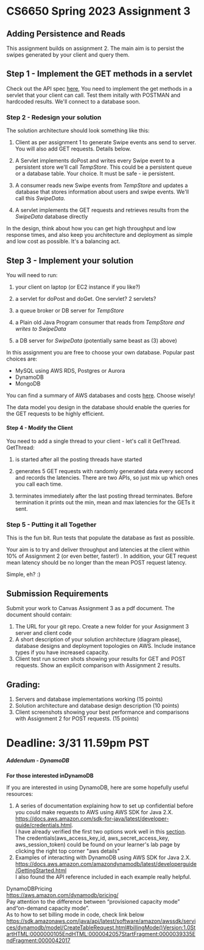 # CS6650 Spring 2023  Assignment 3

## Adding Persistence and Reads

This assignment builds on assignment 2. The main aim is to persist the swipes generated by your client and query them.

## Step 1 - Implement the GET methods in a servlet

Check out the API spec [here](https://app.swaggerhub.com/apis/IGORTON/Twinder/1.2), You need to implement the get methods in a servlet that your client can call.  Test them initally with POSTMAN and hardcoded results. We'll connect to a database soon. 

### Step 2 - Redesign your solution

The solution architecture should look something like this:

1. Client as per assignment 1 to generate Swipe events ans send to server. You will also add GET requests. Details below.

2. A Servlet implements doPost and writes every Swipe event to a persistent store we'll call *TempStore*. This could be a persistent queue or a database table. Your choice. It must be safe - ie persistent.

3. A consumer reads new Swipe events from *TempStore* and updates a database that stores information about users and swipe events. We'll call this *SwipeData*.

4. A servlet implements the GET requests and retrieves results from the *SwipeData* database directly

In the design, think about how you can get high throughput and low response times, and also keep you architecture and deployment as simple and low cost as possible. It's a balancing act.

## Step 3 - Implement your solution

You will need to run:

1. your client on laptop (or EC2 instance if you like?)

2. a servlet for doPost and doGet. One servlet? 2 servlets? 

3. a queue broker or DB server for *TempStore*

4. a Plain old Java Program consumer that reads from *TempStore  and writes to  SwipeData*

5. a DB server for *SwipeData* (potentially same beast as (3) above)

In this assignment you are free to choose your own database. Popular past choices are:

* MySQL using AWS RDS, Postgres or Aurora
* DynamoDB
* MongoDB

You can find a summary of AWS databases and costs [here](https://aws.amazon.com/free/database/). Choose wisely!

The data model you design in the database should enable the queries for the GET requests to be highly efficient. 

#### Step 4 - Modify the Client

You need to add a single thread to your client - let's call it GetThread. GetThread:

1. is started after all the posting threads have started

2. generates 5 GET requests with randomly generated data every second and records the latencies. There are two APIs, so just mix up which ones you call each time.

3. terminates immediately after the last posting thread terminates. Before termination it prints out the min, mean and max latencies for the GETs it sent.

### Step 5 - Putting it all Together

This is the fun bit. Run tests that populate the database as fast as possible. 

Your aim is to try and deliver throughput and latencies at the client within 10% of Assignment 2 (or even better, faster!) . In addition, your GET request mean latency should be no longer than the mean POST request latency.

Simple, eh? :)

## Submission Requirements

Submit your work to Canvas Assignment 3 as a pdf document. The document should contain:

1. The URL for your git repo. Create a new folder for your Assignment 3 server and client code
2. A short description of your solution architecture (diagram please), database designs and deployment topologies on AWS. Include instance types if you have increased capacity.
3. Client test run screen shots showing your results for GET and POST requests. Show an explicit comparison with Assignment 2 results.

## Grading:

1. Servers and database implementations working (15 points)
2. Solution architecture and database design description (10 points)
3. Client screenshots showing your best performance and comparisons with Assignment 2 for POST requests. (15 points)

# Deadline: 3/31 11.59pm PST

##### Addendum - DynamoDB

**For those interested inDynamoDB**

If you are interested in using DynamoDB, here are some hopefully useful resources:

1. A series of documentation explaining how to set up confidential before you could make requests to AWS using AWS SDK for Java 2.X.  
   https://docs.aws.amazon.com/sdk-for-java/latest/developer-guide/credentials.html.  
   I have already verified the first two options work well in this [section](https://nam12.safelinks.protection.outlook.com/?url=https%3A%2F%2Fdocs.aws.amazon.com%2Fsdk-for-java%2Flatest%2Fdeveloper-guide%2Fcredentials-chain.html&data=05%7C01%7Ci.gorton%40northeastern.edu%7Cefdb3826568247aa065008db28ec6227%7Ca8eec281aaa34daeac9b9a398b9215e7%7C0%7C0%7C638148767954694150%7CUnknown%7CTWFpbGZsb3d8eyJWIjoiMC4wLjAwMDAiLCJQIjoiV2luMzIiLCJBTiI6Ik1haWwiLCJXVCI6Mn0%3D%7C3000%7C%7C%7C&sdata=Ul2Fq9eVxt0UogRJ26m%2BbbnrLU8sN9r6LruwHR%2Flny0%3D&reserved=0).  
   The credentials(aws_access_key_id, aws_secret_access_key, aws_session_token) could be found on your learner's lab page by clicking the right top corner "aws details"
2. Examples of interacting with DynamoDB using AWS SDK for Java 2.X.  
   https://docs.aws.amazon.com/amazondynamodb/latest/developerguide/GettingStarted.html  
   I also found the API reference included in each example really helpful.

DynamoDBPricing  
https://aws.amazon.com/dynamodb/pricing/  
Pay attention to the difference between “provisioned capacity mode” and“on-demand capacity mode”.  
As to how to set billing mode in code, check link below https://sdk.amazonaws.com/java/api/latest/software/amazon/awssdk/services/dynamodb/model/CreateTableRequest.html#billingMode()Version:1.0StartHTML:0000000105EndHTML:0000042057StartFragment:0000039335EndFragment:0000042017<style></style>

 
